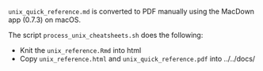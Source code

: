 `unix_quick_reference.md` is converted to PDF manually using the MacDown app (0.7.3) on macOS.

The script `process_unix_cheatsheets.sh` does the following:

- Knit the `unix_reference.Rmd` into html
- Copy `unix_reference.html` and `unix_quick_reference.pdf` into ../../docs/
